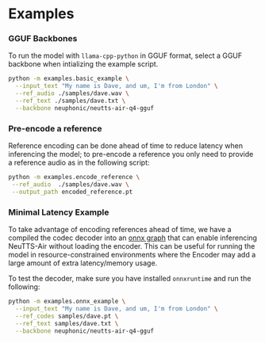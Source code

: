 # Examples

### GGUF Backbones

To run the model with `llama-cpp-python` in GGUF format, select a GGUF backbone when intializing the example script.

```bash
python -m examples.basic_example \
  --input_text "My name is Dave, and um, I'm from London" \
  --ref_audio ./samples/dave.wav \
  --ref_text ./samples/dave.txt \
  --backbone neuphonic/neutts-air-q4-gguf
```

### Pre-encode a reference

Reference encoding can be done ahead of time to reduce latency when inferencing the model; to pre-encode a reference you only need to provide a reference audio as in the following script:

```bash
python -m examples.encode_reference \
 --ref_audio  ./samples/dave.wav \
 --output_path encoded_reference.pt
 ```

### Minimal Latency Example

To take advantage of encoding references ahead of time, we have a compiled the codec decoder into an [onnx graph](https://huggingface.co/neuphonic/neucodec-onnx-decoder) that can enable inferencing NeuTTS-Air without loading the encoder. 
This can be useful for running the model in resource-constrained environments where the Encoder may add a large amount of extra latency/memory usage.

To test the decoder, make sure you have installed ```onnxruntime``` and run the following:

```bash
python -m examples.onnx_example \
  --input_text "My name is Dave, and um, I'm from London" \
  --ref_codes samples/dave.pt \
  --ref_text samples/dave.txt \
  --backbone neuphonic/neutts-air-q4-gguf
```